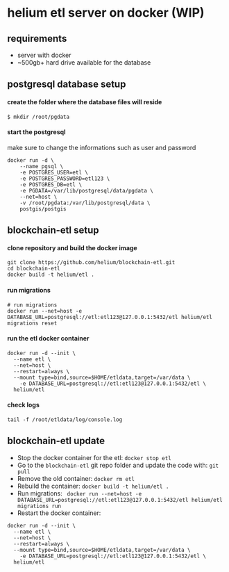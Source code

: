 # helium etl server on docker (WIP)

## requirements
* server with docker
* ~500gb+ hard drive available for the database


## postgresql database setup

#### create the folder where the database files will reside
```
$ mkdir /root/pgdata
```

#### start the postgresql
make sure to change the informations such as user and password
```
docker run -d \
    --name pgsql \
    -e POSTGRES_USER=etl \
    -e POSTGRES_PASSWORD=etl123 \
    -e POSTGRES_DB=etl \
    -e PGDATA=/var/lib/postgresql/data/pgdata \
    --net=host \
    -v /root/pgdata:/var/lib/postgresql/data \
    postgis/postgis
```

## blockchain-etl setup
#### clone repository and build the docker image
```
git clone https://github.com/helium/blockchain-etl.git
cd blockchain-etl
docker build -t helium/etl .
```

#### run migrations
```
# run migrations
docker run --net=host -e DATABASE_URL=postgresql://etl:etl123@127.0.0.1:5432/etl helium/etl migrations reset
```

#### run the etl docker container
```
docker run -d --init \
  --name etl \
  --net=host \
  --restart=always \
  --mount type=bind,source=$HOME/etldata,target=/var/data \
	-e DATABASE_URL=postgresql://etl:etl123@127.0.0.1:5432/etl \
  helium/etl
```

#### check logs
```
tail -f /root/etldata/log/console.log
```

## blockchain-etl update

* Stop the docker container for the etl: `docker stop etl`
* Go to the `blockchain-etl` git repo folder and update the code with:  `git pull`
* Remove the old container: `docker rm etl`
* Rebuild the container: `docker build -t helium/etl .`
* Run migrations: ` docker run --net=host -e DATABASE_URL=postgresql://etl:etl123@127.0.0.1:5432/etl helium/etl migrations run`
* Restart the docker container:
```
docker run -d --init \
  --name etl \
  --net=host \
  --restart=always \
  --mount type=bind,source=$HOME/etldata,target=/var/data \
	-e DATABASE_URL=postgresql://etl:etl123@127.0.0.1:5432/etl \
  helium/etl
```


